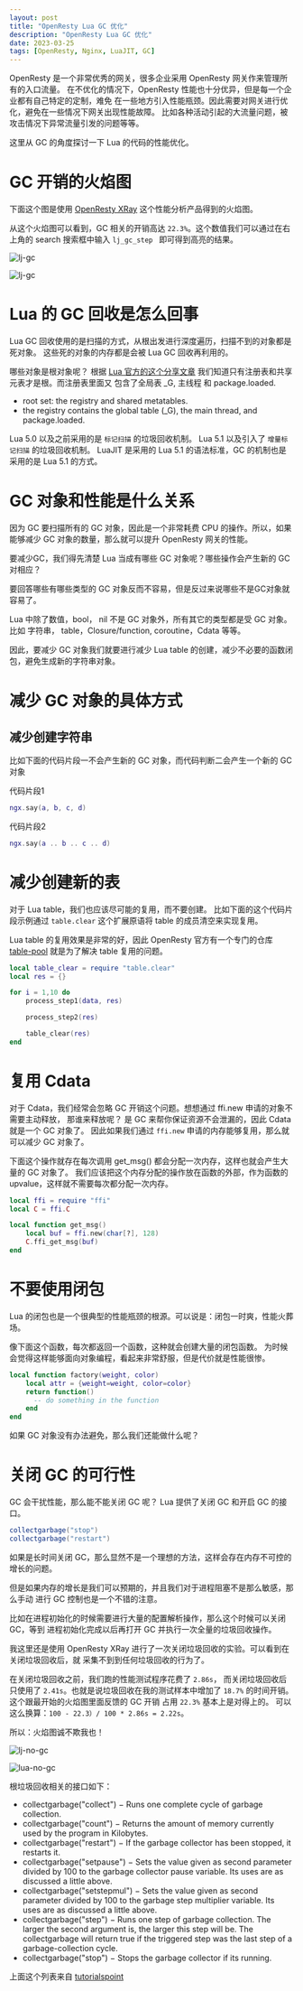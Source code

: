 ```yaml
---
layout: post
title: "OpenResty Lua GC 优化"
description: "OpenResty Lua GC 优化"
date: 2023-03-25
tags: [OpenResty, Nginx, LuaJIT, GC]
---
```


OpenResty 是一个非常优秀的网关，很多企业采用 OpenResty 网关作来管理所有的入口流量。
在不优化的情况下，OpenResty 性能也十分优异，但是每一个企业都有自己特定的定制，难免
在一些地方引入性能瓶颈。因此需要对网关进行优化，避免在一些情况下网关出现性能故障。
比如各种活动引起的大流量问题，被攻击情况下异常流量引发的问题等等。

这里从 GC 的角度探讨一下 Lua 的代码的性能优化。

# GC 开销的火焰图

下面这个图是使用 [OpenResty XRay](https://xray.openresty.com) 这个性能分析产品得到的火焰图。

从这个火焰图可以看到，GC 相关的开销高达 `22.3%`。这个数值我们可以通过在右上角的 search 搜索框中输入 `lj_gc_step ` 即可得到高亮的结果。


![lj-gc](https://raw.githubusercontent.com/zhuizhuhaomeng/zhuizhuhaomeng.github.io/main/img/openersty-lua-code-optimization/lua-gc.svg)

![lj-gc](../img/openersty-lua-code-optimization/lua-gc.svg)

# Lua 的 GC 回收是怎么回事

Lua GC 回收使用的是扫描的方式，从根出发进行深度遍历，扫描不到的对象都是死对象。
这些死的对象的内存都是会被 Lua GC 回收再利用的。

哪些对象是根对象呢？ 根据 [Lua 官方的这个分享文章](https://www.lua.org/wshop18/Ierusalimschy.pdf) 我们知道只有注册表和共享元表才是根。而注册表里面又
包含了全局表 _G, 主线程 和 package.loaded.

- root set: the registry and shared metatables.
- the registry contains the global table (_G), the main
thread, and package.loaded.

Lua 5.0 以及之前采用的是 `标记扫描` 的垃圾回收机制。
Lua 5.1 以及引入了 `增量标记扫描` 的垃圾回收机制。
LuaJIT 是采用的 Lua 5.1 的语法标准，GC 的机制也是采用的是 Lua 5.1 的方式。

# GC 对象和性能是什么关系

因为 GC 要扫描所有的 GC 对象，因此是一个非常耗费 CPU 的操作。所以，如果能够减少 GC 对象的数量，那么就可以提升 OpenResty 网关的性能。

要减少GC，我们得先清楚 Lua 当成有哪些 GC 对象呢？哪些操作会产生新的 GC 对相应？

要回答哪些有哪些类型的 GC 对象反而不容易，但是反过来说哪些不是GC对象就容易了。

Lua 中除了数值，bool， nil 不是 GC 对象外，所有其它的类型都是受 GC 对象。
比如 字符串， table，Closure/function, coroutine，Cdata 等等。

因此，要减少 GC 对象我们就要进行减少 Lua table 的创建，减少不必要的函数闭包，避免生成新的字符串对象。

# 减少 GC 对象的具体方式

## 减少创建字符串

比如下面的代码片段一不会产生新的 GC 对象，而代码判断二会产生一个新的 GC 对象

代码片段1

```lua
ngx.say(a, b, c, d)
```

代码片段2

```lua
ngx.say(a .. b .. c .. d)
```

# 减少创建新的表

对于 Lua table，我们也应该尽可能的复用，而不要创建。
比如下面的这个代码片段示例通过 `table.clear` 这个扩展原语将 table 的成员清空来实现复用。

Lua table 的复用效果是非常的好，因此 OpenResty 官方有一个专门的仓库 [table-pool](https://github.com/openresty/lua-tablepool) 就是为了解决 table 复用的问题。

```lua
local table_clear = require "table.clear"
local res = {}

for i = 1,10 do
    process_step1(data, res)

    process_step2(res)

    table_clear(res)
end
```

# 复用 Cdata

对于 Cdata，我们经常会忽略 GC 开销这个问题。想想通过 ffi.new 申请的对象不需要主动释放，
那谁来释放呢？ 是 GC 来帮你保证资源不会泄漏的，因此 Cdata 就是一个 GC 对象了。
因此如果我们通过 `ffi.new` 申请的内存能够复用，那么就可以减少 GC 对象了。

下面这个操作就存在每次调用 get_msg() 都会分配一次内存，这样也就会产生大量的 GC 对象了。
我们应该把这个内存分配的操作放在函数的外部，作为函数的 upvalue，这样就不需要每次都分配一次内存。

```lua
local ffi = require "ffi"
local C = ffi.C

local function get_msg()
    local buf = ffi.new(char[?], 128)
    C.ffi_get_msg(buf)
end
```

# 不要使用闭包

Lua 的闭包也是一个很典型的性能瓶颈的根源。可以说是：闭包一时爽，性能火葬场。

像下面这个函数，每次都返回一个函数，这种就会创建大量的闭包函数。
为时候会觉得这样能够面向对象编程，看起来非常舒服，但是代价就是性能很惨。

```lua
local function factory(weight, color)
    local attr = {weight=weight, color=color}
    return function()
      -- do something in the function
    end
end
```

如果 GC 对象没有办法避免，那么我们还能做什么呢？

# 关闭 GC 的可行性

GC 会干扰性能，那么能不能关闭 GC 呢？ Lua 提供了关闭 GC 和开启 GC 的接口。

```lua
collectgarbage("stop")
collectgarbage("restart")
```

如果是长时间关闭 GC，那么显然不是一个理想的方法，这样会存在内存不可控的增长的问题。

但是如果内存的增长是我们可以预期的，并且我们对于进程阻塞不是那么敏感，那么手动
进行 GC 控制也是一个不错的注意。

比如在进程初始化的时候需要进行大量的配置解析操作，那么这个时候可以关闭 GC，等到
进程初始化完成以后再打开 GC 并执行一次全量的垃圾回收操作。

我这里还是使用 OpenResty XRay 进行了一次关闭垃圾回收的实验。可以看到在关闭垃圾回收后，就
采集不到到任何垃圾回收的行为了。

在关闭垃圾回收之前，我们跑的性能测试程序花费了 `2.86s`， 而关闭垃圾回收后只使用了 `2.41s`。也就是说垃圾回收在我的测试样本中增加了 `18.7%` 的时间开销。这个跟最开始的火焰图里面反馈的 GC 开销 占用 `22.3%` 基本上是对得上的。 可以这么换算：`100 - 22.3）/ 100 * 2.86s = 2.22s`。

所以：火焰图诚不欺我也！


![lj-no-gc](https://raw.githubusercontent.com/zhuizhuhaomeng/zhuizhuhaomeng.github.io/main/img/openersty-lua-code-optimization/lua-no-gc.svg)

![lua-no-gc](../img/openersty-lua-code-optimization/lua-no-gc.svg)



根垃圾回收相关的接口如下：

  - collectgarbage("collect") − Runs one complete cycle of garbage collection.
  - collectgarbage("count") − Returns the amount of memory currently used by the program in Kilobytes.
  - collectgarbage("restart") − If the garbage collector has been stopped, it restarts it.
  - collectgarbage("setpause") − Sets the value given as second parameter divided by 100 to the garbage collector pause variable. Its uses are as discussed a little above.
  - collectgarbage("setstepmul") − Sets the value given as second parameter divided by 100 to the garbage step multiplier variable. Its uses are as discussed a little above.
  - collectgarbage("step") − Runs one step of garbage collection. The larger the second argument is, the larger this step will be. The collectgarbage will return true if the triggered step was the last step of a garbage-collection cycle.
  - collectgarbage("stop") − Stops the garbage collector if its running.

上面这个列表来自 [tutorialspoint](https://www.tutorialspoint.com/lua/lua_garbage_collection.htm)
